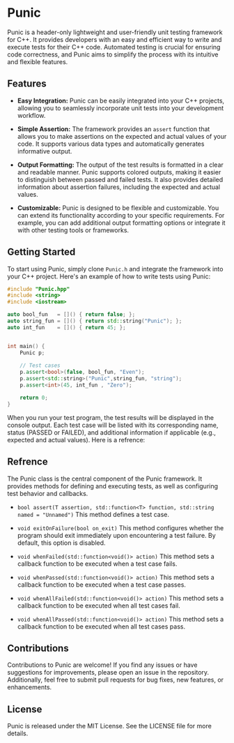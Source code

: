 # Punic

Punic is a header-only lightweight and user-friendly unit testing framework for C++. It provides developers with an easy and efficient way to write and execute tests for their C++ code. Automated testing is crucial for ensuring code correctness, and Punic aims to simplify the process with its intuitive and flexible features.

## Features

- **Easy Integration:** Punic can be easily integrated into your C++ projects, allowing you to seamlessly incorporate unit tests into your development workflow.

- **Simple Assertion:** The framework provides an `assert` function that allows you to make assertions on the expected and actual values of your code. It supports various data types and automatically generates informative output.

- **Output Formatting:** The output of the test results is formatted in a clear and readable manner. Punic supports colored outputs, making it easier to distinguish between passed and failed tests. It also provides detailed information about assertion failures, including the expected and actual values.

- **Customizable:** Punic is designed to be flexible and customizable. You can extend its functionality according to your specific requirements. For example, you can add additional output formatting options or integrate it with other testing tools or frameworks.

## Getting Started

To start using Punic, simply clone `Punic.h` and integrate the framework into your C++ project.
Here's an example of how to write tests using Punic:

```cpp
#include "Punic.hpp"
#include <string>
#include <iostream>

auto bool_fun   = []() { return false; };
auto string_fun = []() { return std::string("Punic"); };
auto int_fun    = []() { return 45; };


int main() {
    Punic p;
    
    // Test cases
    p.assert<bool>(false, bool_fun, "Even");
    p.assert<std::string>("Punic",string_fun, "string");
    p.assert<int>(45, int_fun , "Zero");

    return 0;
}
```

When you run your test program, the test results will be displayed in the console output. Each test case will be listed with its corresponding name, status (PASSED or FAILED), and additional information if applicable (e.g., expected and actual values).
Here is a refrence:

## Refrence

The Punic class is the central component of the Punic framework. It provides methods for defining and executing tests, as well as configuring test behavior and callbacks.

- `bool assert(T assertion, std::function<T> function, std::string named = "Unnamed")`
This method defines a test case. 

- `void exitOnFailure(bool on_exit)`
This method configures whether the program should exit immediately upon encountering a test failure. By default, this option is disabled.

- `void whenFailed(std::function<void()> action)`
This method sets a callback function to be executed when a test case fails.

- `void whenPassed(std::function<void()> action)`
This method sets a callback function to be executed when a test case passes.

- `void whenAllFailed(std::function<void()> action)`
This method sets a callback function to be executed when all test cases fail.

- `void whenAllPassed(std::function<void()> action)`
This method sets a callback function to be executed when all test cases pass.

## Contributions

Contributions to Punic are welcome! If you find any issues or have suggestions for improvements, please open an issue in the repository. Additionally, feel free to submit pull requests for bug fixes, new features, or enhancements.

## License

Punic is released under the MIT License. See the LICENSE file for more details.

